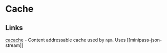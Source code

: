# Cache

## Links

[cacache](https://github.com/npm/cacache) - Content addressable cache used by `npm`. Uses [[minipass-json-stream]]
